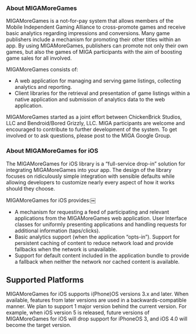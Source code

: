 ### About MIGAMoreGames

MIGAMoreGames is a not-for-pay system that allows members of the Mobile Independent Gaming Alliance to cross-promote games and receive basic analytics regarding impressions and conversions.  Many game publishers include a mechanism for promoting their other titles within an app.  By using MIGAMoreGames, publishers can promote not only their own games, but also the games of MIGA participants with the aim of boosting game sales for all involved.

MIGAMoreGames consists of:
  - A web application for managing and serving game listings, collecting analytics and reporting.
  - Client libraries for the retrieval and presentation of game listings within a native application and submission of analytics data to the web application.

MIGAMoreGames started as a joint effort between ChickenBrick Studios, LLC and Bendroid/Bored Grizzly, LLC.  MIGA participants are welcome and encouraged to contribute to further development of the system.  To get involved or to ask questions, please post to the MIGA Google Group.

### About MIGAMoreGames for iOS

The MIGAMoreGames for iOS library is a “full-service drop-in” solution for integrating MIGAMoreGames into your app.  The design of the library focuses on ridiculously simple integration with sensible defaults while allowing developers to customize nearly every aspect of how it works should they choose.

MIGAMoreGames for iOS provides:￼
  - A mechanism for requesting a feed of participating and relevant applications from the MIGAMoreGames web application.
User Interface classes for uniformly presenting applications and handling requests for additional information (taps/clicks).
 - Basic analytics support (when the application “opts-in”).
Support for persistent caching of content to reduce network load and provide fallbacks when the network is unavailable.
 - Support for default content included in the application bundle to provide a fallback when neither the network nor cached content is available.

## Supported Platforms
MIGAMoreGames for iOS supports i(Phone)OS versions 3.x and later.  When available, features from later versions are used in a backwards-compatible manner.  We plan to support 1 major version behind the current version.  For example, when iOS version 5 is released, future versions of MIGAMoreGames for iOS will drop support for iPhoneOS 3, and iOS 4.0 will become the target version.

